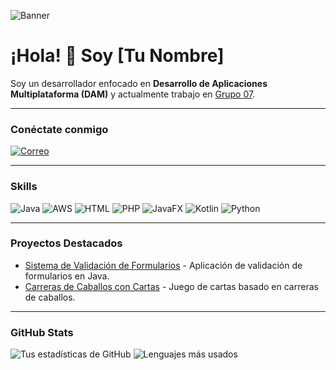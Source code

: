 ![Banner](https://ruta-a-tu-banner.com/imagen.png) <!-- Imagen de banner personalizada -->

# ¡Hola! 👋 Soy [Tu Nombre]

Soy un desarrollador enfocado en **Desarrollo de Aplicaciones Multiplataforma (DAM)** y actualmente trabajo en [Grupo 07](https://www.grupo07.com).

---

### Conéctate conmigo

[![Correo](https://img.shields.io/badge/Correo-Contacto-red?style=flat&logo=hotmail)](mailto:ivajcc@hotmail.com)

---

### Skills
![Java](https://img.shields.io/badge/Java-ED8B00?style=flat&logo=java&logoColor=white)
![AWS](https://img.shields.io/badge/AWS-232F3E?style=flat&logo=amazon-aws&logoColor=white)
![HTML](https://img.shields.io/badge/HTML-E34F26?style=flat&logo=html5&logoColor=white)
![PHP](https://img.shields.io/badge/PHP-777BB4?style=flat&logo=php&logoColor=white)
![JavaFX](https://img.shields.io/badge/JavaFX-007396?style=flat&logo=java&logoColor=white)
![Kotlin](https://img.shields.io/badge/Kotlin-0095D5?style=flat&logo=kotlin&logoColor=white)
![Python](https://img.shields.io/badge/Python-3776AB?style=flat&logo=python&logoColor=white)

---

### Proyectos Destacados
- [Sistema de Validación de Formularios]([https://github.com/Javicadiz1975/sistema-validacion-formularios](https://github.com/Javicadiz1975/Validacion_Formulario)) - Aplicación de validación de formularios en Java.
- [Carreras de Caballos con Cartas](https://github.com/Javicadiz1975/carreras-caballos-cartas) - Juego de cartas basado en carreras de caballos.

---

### GitHub Stats
![Tus estadísticas de GitHub](https://github-readme-stats.vercel.app/api?username=Javicadiz1975&show_icons=true&theme=radical)
![Lenguajes más usados](https://github-readme-stats.vercel.app/api/top-langs/?username=Javicadiz1975&layout=compact&theme=radical)
